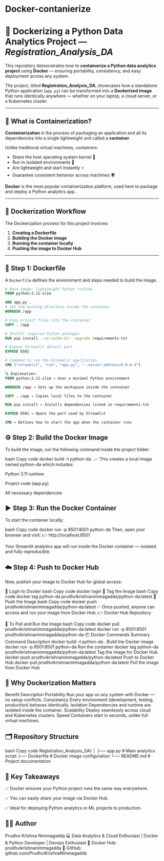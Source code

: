 # Docker-contanierize
# 🐳 Dockerizing a Python Data Analytics Project — *Registration_Analysis_DA*

This repository demonstrates how to **containerize a Python data analytics project** using **Docker** — ensuring portability, consistency, and easy deployment across any system.

The project, titled **Registration_Analysis_DA**, showcases how a standalone Python application (`app.py`) can be transformed into a **Dockerized image** that runs identically anywhere — whether on your laptop, a cloud server, or a Kubernetes cluster.

---

## 🚀 What is Containerization?

**Containerization** is the process of packaging an application and all its dependencies into a single lightweight unit called a **container**.  

Unlike traditional virtual machines, containers:
- Share the host operating system kernel 🧠  
- Run in isolated environments 🧩  
- Are lightweight and start instantly ⚡  
- Guarantee consistent behavior across machines 🌍  

**Docker** is the most popular containerization platform, used here to package and deploy a Python analytics app.

---

## 🧱 Dockerization Workflow

The Dockerization process for this project involves:

1. **Creating a Dockerfile**
2. **Building the Docker image**
3. **Running the container locally**
4. **Pushing the image to Docker Hub**

---

## 🧩 Step 1: Dockerfile

A `Dockerfile` defines the environment and steps needed to build the image.

```dockerfile
# Base image: lightweight Python runtime
FROM python:3.11-slim

ADD app.py .
# Set the working directory inside the container
WORKDIR /app

# Copy project files into the container
COPY . /app

# Install required Python packages
RUN pip install --no-cache-dir -upgrade requirements.txt

# Expose Streamlit default port
EXPOSE 8501

# Command to run the Streamlit application
CMD ["streamlit", "run", "app.py", "--server.address=0.0.0.0"]

🔍 Explanation:
FROM python:3.11-slim → Uses a minimal Python environment

WORKDIR /app → Sets up the workspace inside the container

COPY . /app → Copies local files to the container

RUN pip install → Installs dependencies listed in requirements.txt

EXPOSE 8501 → Opens the port used by Streamlit

CMD → Defines how to start the app when the container runs
```


 ## ⚙️ Step 2: Build the Docker Image
To build the image, run the following command inside the project folder:

bash
Copy code
docker build -t python-da .
✅ This creates a local image named python-da which includes:

Python 3.11 runtime

Project code (app.py)

All necessary dependencies

## ▶️ Step 3: Run the Docker Container
To start the container locally:

bash
Copy code
docker run -p 8501:8501 python-da
Then, open your browser and visit:
👉 http://localhost:8501

Your Streamlit analytics app will run inside the Docker container — isolated and fully reproducible.

## ☁️ Step 4: Push to Docker Hub
Now, publish your image to Docker Hub for global access:

🔹 Login to Docker
bash
Copy code
docker login
🔹 Tag the Image
bash
Copy code
docker tag python-da prudhvikrishnanimmagadda/python-da:latest
🔹 Push the Image
bash
Copy code
docker push prudhvikrishnanimmagadda/python-da:latest
✅ Once pushed, anyone can access and run your image from Docker Hub:
👉 Docker Hub Repository

🔹 To Pull and Run the Image
bash
Copy code
docker pull prudhvikrishnanimmagadda/python-da:latest
docker run -p 8501:8501 prudhvikrishnanimmagadda/python-da
📦 Docker Commands Summary
Command	Description
docker build -t python-da .	Build the Docker image
docker run -p 8501:8501 python-da	Run the container
docker tag python-da prudhvikrishnanimmagadda/python-da:latest	Tag the image for Docker Hub
docker push prudhvikrishnanimmagadda/python-da:latest	Push to Docker Hub
docker pull prudhvikrishnanimmagadda/python-da:latest	Pull the image from Docker Hub

## 🧠 Why Dockerization Matters
Benefit	Description
Portability	Run your app on any system with Docker — no setup conflicts.
Consistency	Every environment (development, testing, production) behaves identically.
Isolation	Dependencies and runtime are isolated inside the container.
Scalability	Deploy seamlessly across cloud and Kubernetes clusters.
Speed	Containers start in seconds, unlike full virtual machines.

## 🗂️ Repository Structure
bash
Copy code
Registration_Analysis_DA/
│
├── app.py                # Main analytics script
├── Dockerfile            # Docker image configuration
└── README.md             # Project documentation
## 📜 Key Takeaways
✅ Docker ensures your Python project runs the same way everywhere.

✅ You can easily share your image via Docker Hub.

✅ Ideal for deploying Python analytics or ML projects to production.

## 👨‍💻 Author
Prudhvi Krishna Nimmagadda
💻 Data Analytics & Cloud Enthusiast | Docker & Python Developer | Devops Enthusiast
🐳 Docker Hub: prudhvikrishnanimmagadda
🔗 GitHub: github.com/PrudhviKrishnaNimmagadda
